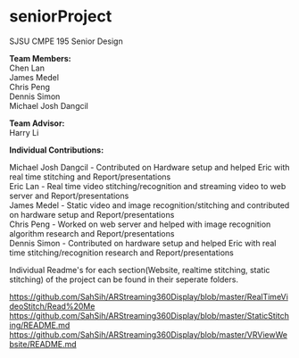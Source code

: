 # seniorProject
SJSU CMPE 195 Senior Design

**Team Members:** <br />
Chen Lan <br />
James Medel <br /> 
Chris Peng <br />
Dennis Simon <br />
Michael Josh Dangcil <br />
  
**Team Advisor:** <br />
Harry Li <br />

**Individual Contributions:** <br />

Michael Josh Dangcil - Contributed on Hardware setup and helped Eric with real time stitching and Report/presentations <br />
Eric Lan - Real time video stitching/recognition and streaming video to web server and Report/presentations <br />
James Medel - Static video and image recognition/stitching and contributed on hardware setup and Report/presentations <br />
Chris Peng - Worked on web server and helped with image recognition algorithm research and Report/presentations <br />
Dennis Simon - Contributed on hardware setup and helped Eric with real time stitching/recognition research and Report/presentations <br />

Individual Readme's for each section(Website, realtime stitching, static stitching) of the project can be found in their seperate folders.  <br />

https://github.com/SahSih/ARStreaming360Display/blob/master/RealTimeVideoStitch/Read%20Me  <br />
https://github.com/SahSih/ARStreaming360Display/blob/master/StaticStitching/README.md <br />
https://github.com/SahSih/ARStreaming360Display/blob/master/VRViewWebsite/README.md <br />
 

